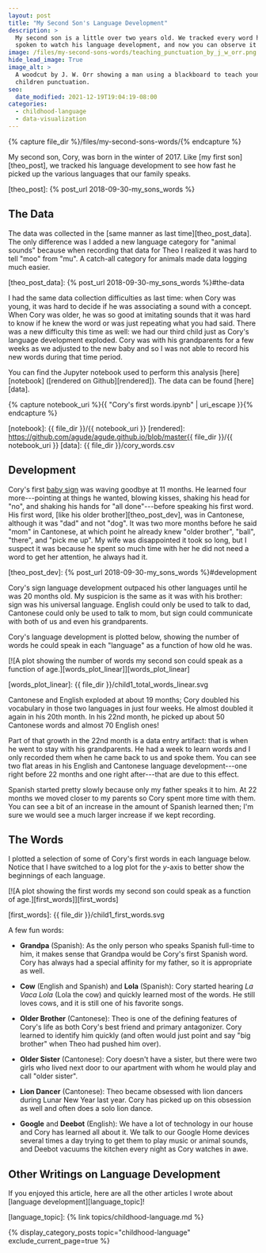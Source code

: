 ```yaml
---
layout: post
title: "My Second Son's Language Development"
description: >
  My second son is a little over two years old. We tracked every word he's
  spoken to watch his language development, and now you can observe it too!
image: /files/my-second-sons-words/teaching_punctuation_by_j_w_orr.png
hide_lead_image: True
image_alt: >
  A woodcut by J. W. Orr showing a man using a blackboard to teach young
  children punctuation.
seo:
  date_modified: 2021-12-19T19:04:19-08:00
categories:
  - childhood-language
  - data-visualization
---
```


{% capture file_dir %}/files/my-second-sons-words/{% endcapture %}

My second son, Cory, was born in the winter of 2017. Like [my first
son][theo_post], we tracked his language development to see how fast he picked
up the various languages that our family speaks.

[theo_post]: {% post_url 2018-09-30-my_sons_words %}

## The Data

The data was collected in the [same manner as last time][theo_post_data]. The
only difference was I added a new language category for "animal sounds"
because when recording that data for Theo I realized it was hard to tell "moo"
from "mu". A catch-all category for animals made data logging much easier.

[theo_post_data]: {% post_url 2018-09-30-my_sons_words %}#the-data

I had the same data collection difficulties as last time: when Cory was young,
it was hard to decide if he was associating a sound with a concept. When Cory
was older, he was so good at imitating sounds that it was hard to know if he
knew the word or was just repeating what you had said. There was a new
difficulty this time as well: we had our third child just as Cory's language
development exploded. Cory was with his grandparents for a few weeks as we
adjusted to the new baby and so I was not able to record his new words during
that time period.

You can find the Jupyter notebook used to perform this analysis
[here][notebook] ([rendered on Github][rendered]). The data can be found
[here][data].

{% capture notebook_uri %}{{ "Cory's first words.ipynb" | uri_escape }}{% endcapture %}

[notebook]: {{ file_dir }}/{{ notebook_uri }}
[rendered]: https://github.com/agude/agude.github.io/blob/master{{ file_dir }}/{{ notebook_uri }}
[data]: {{ file_dir }}/cory_words.csv

## Development

Cory's first [baby sign][baby_sign] was waving goodbye at 11 months. He
learned four more---pointing at things he wanted, blowing kisses, shaking his
head for "no", and shaking his hands for "all done"---before speaking his
first word. His first word, [like his older brother][theo_post_dev], was in
Cantonese, although it was "dad" and not "dog". It was two more months before
he said "mom" in Cantonese, at which point he already knew "older brother",
"ball", "there", and "pick me up". My wife was disappointed it took so long,
but I suspect it was because he spent so much time with her he did not need a
word to get her attention, he always had it.

[baby_sign]: https://en.wikipedia.org/wiki/Baby_sign_language
[theo_post_dev]: {% post_url 2018-09-30-my_sons_words %}#development

Cory's sign language development outpaced his other languages until he was 20
months old. My suspicion is the same as it was with his brother: sign was his
universal language. English could only be used to talk to dad, Cantonese could
only be used to talk to mom, but sign could communicate with both of us and
even his grandparents.

Cory's language development is plotted below, showing the number of words he
could speak in each "language" as a function of how old he was.

[![A plot showing the number of words my second son could speak as a function
of age.][words_plot_linear]][words_plot_linear]

[words_plot_linear]: {{ file_dir }}/child1_total_words_linear.svg

Cantonese and English exploded at about 19 months; Cory doubled his vocabulary
in those two languages in just four weeks. He almost doubled it again in his
20th month. In his 22nd month, he picked up about 50 Cantonese words and
almost 70 English ones!

Part of that growth in the 22nd month is a data entry artifact: that is when
he went to stay with his grandparents. He had a week to learn words and I only
recorded them when he came back to us and spoke them. You can see two flat
areas in his English and Cantonese language development---one right before 22
months and one right after---that are due to this effect.

Spanish started pretty slowly because only my father speaks it to him. At 22
months we moved closer to my parents so Cory spent more time with them. You
can see a bit of an increase in the amount of Spanish learned then; I'm sure
we would see a much larger increase if we kept recording.

## The Words

I plotted a selection of some of Cory's first words in each language below.
Notice that I have switched to a log plot for the _y_-axis to better show the
beginnings of each language.

[![A plot showing the first words my second son could speak as a function of
age.][first_words]][first_words]

[first_words]: {{ file_dir }}/child1_first_words.svg

A few fun words:

- **Grandpa** (Spanish): As the only person who speaks Spanish full-time to
him, it makes sense that Grandpa would be Cory's first Spanish word. Cory has
always had a special affinity for my father, so it is appropriate as well.

- **Cow** (English and Spanish) and **Lola** (Spanish): Cory started hearing
_La Vaca Lola_ (Lola the cow) and quickly learned most of the words. He still
loves cows, and it is still one of his favorite songs.

- **Older Brother** (Cantonese): Theo is one of the defining features of
Cory's life as both Cory's best friend and primary antagonizer. Cory learned
to identify him quickly (and often would just point and say "big brother" when
Theo had pushed him over).

- **Older Sister** (Cantonese): Cory doesn't have a sister, but there were two
girls who lived next door to our apartment with whom he would play and call
"older sister".

- **Lion Dancer** (Cantonese): Theo became obsessed with lion dancers during
Lunar New Year last year. Cory has picked up on this obsession as well and
often does a solo lion dance.

- **Google** and **Deebot** (English): We have a lot of technology in our
house and Cory has learned all about it. We talk to our Google Home devices
several times a day trying to get them to play music or animal sounds, and
Deebot vacuums the kitchen every night as Cory watches in awe.

## Other Writings on Language Development

If you enjoyed this article, here are all the other articles I wrote about
[language development][language_topic]!

[language_topic]: {% link topics/childhood-language.md %}

{% display_category_posts
  topic="childhood-language"
  exclude_current_page=true
%}
